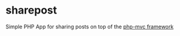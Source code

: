 # sharepost

Simple PHP App for sharing posts on top of the [php-mvc framework](https://github.com/georgesimos/php-mvc)
